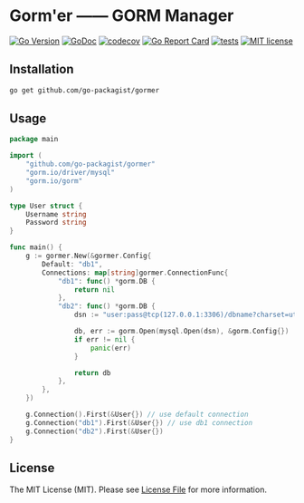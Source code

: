 # Gorm'er —— GORM Manager

[![Go Version](https://badgen.net/github/release/go-packagist/gormer/stable)](https://github.com/go-packagist/gormer/releases)
[![GoDoc](https://pkg.go.dev/badge/github.com/go-packagist/gormer)](https://pkg.go.dev/github.com/go-packagist/gormer)
[![codecov](https://codecov.io/gh/go-packagist/gormer/branch/master/graph/badge.svg?token=5TWGQ9DIRU)](https://codecov.io/gh/go-packagist/gormer)
[![Go Report Card](https://goreportcard.com/badge/github.com/go-packagist/gormer)](https://goreportcard.com/report/github.com/go-packagist/gormer)
[![tests](https://github.com/go-packagist/gormer/actions/workflows/go.yml/badge.svg)](https://github.com/go-packagist/gormer/actions/workflows/go.yml)
[![MIT license](https://img.shields.io/badge/license-MIT-brightgreen.svg)](https://opensource.org/licenses/MIT)

## Installation

```bash
go get github.com/go-packagist/gormer
```

## Usage

```go
package main

import (
	"github.com/go-packagist/gormer"
	"gorm.io/driver/mysql"
	"gorm.io/gorm"
)

type User struct {
	Username string
	Password string
}

func main() {
	g := gormer.New(&gormer.Config{
		Default: "db1",
		Connections: map[string]gormer.ConnectionFunc{
			"db1": func() *gorm.DB {
				return nil
			},
			"db2": func() *gorm.DB {
				dsn := "user:pass@tcp(127.0.0.1:3306)/dbname?charset=utf8mb4&parseTime=True&loc=Local"

				db, err := gorm.Open(mysql.Open(dsn), &gorm.Config{})
				if err != nil {
					panic(err)
				}

				return db
			},
		},
	})

	g.Connection().First(&User{}) // use default connection
	g.Connection("db1").First(&User{}) // use db1 connection
	g.Connection("db2").First(&User{})
}
```

## License

The MIT License (MIT). Please see [License File](LICENSE) for more information.